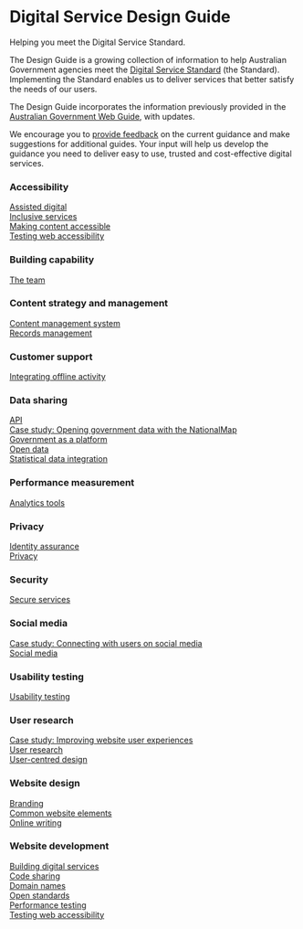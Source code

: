 
<h1>Digital Service Design Guide</h1>
<p>Helping you meet the Digital Service Standard.</p>
<p>The Design Guide is a growing collection of information to help Australian Government agencies meet the <a href="/standard">Digital Service Standard</a> (the Standard). Implementing the Standard enables us to deliver services that better satisfy the needs of our users.</p>
<p>The Design Guide incorporates the information previously provided in the <a href="http://webguide.gov.au">Australian Government Web Guide</a>, with updates.</p>
<p>We encourage you to <a href="/feedback?url_from=Howtoapply">provide feedback</a> on the current guidance and make suggestions for additional guides. Your input will help us develop the guidance you need to deliver easy to use, trusted and cost-effective digital services.</p>
<h3>Accessibility</h3>
  <div class="views-row views-row-1 views-row-odd views-row-first">
      
  <div class="views-field views-field-description">        <div class="field-content"></div>  </div>  
  <div class="views-field views-field-title">        <span class="field-content"><a href="/design-guides/guide/assisted-digital">Assisted digital</a></span>  </div>  </div>
  <div class="views-row views-row-2 views-row-even">
      
  <div class="views-field views-field-description">        <div class="field-content"></div>  </div>  
  <div class="views-field views-field-title">        <span class="field-content"><a href="/design-guides/guide/inclusive-services">Inclusive services</a></span>  </div>  </div>
  <div class="views-row views-row-3 views-row-odd">
      
  <div class="views-field views-field-description">        <div class="field-content"></div>  </div>  
  <div class="views-field views-field-title">        <span class="field-content"><a href="/design-guides/guide/making-content-accessible">Making content accessible</a></span>  </div>  </div>
  <div class="views-row views-row-4 views-row-even views-row-last">
      
  <div class="views-field views-field-description">        <div class="field-content"></div>  </div>  
  <div class="views-field views-field-title">        <span class="field-content"><a href="/design-guides/guide/testing-web-accessibility">Testing web accessibility</a></span>  </div>  </div>
  <h3>Building capability</h3>
  <div class="views-row views-row-1 views-row-odd views-row-first views-row-last">
      
  <div class="views-field views-field-description">        <div class="field-content"></div>  </div>  
  <div class="views-field views-field-title">        <span class="field-content"><a href="/design-guides/guide/team">The team</a></span>  </div>  </div>
  <h3>Content strategy and management</h3>
  <div class="views-row views-row-1 views-row-odd views-row-first">
      
  <div class="views-field views-field-description">        <div class="field-content"></div>  </div>  
  <div class="views-field views-field-title">        <span class="field-content"><a href="/design-guides/guide/content-management-system">Content management system</a></span>  </div>  </div>
  <div class="views-row views-row-2 views-row-even views-row-last">
      
  <div class="views-field views-field-description">        <div class="field-content"></div>  </div>  
  <div class="views-field views-field-title">        <span class="field-content"><a href="/design-guides/guide/records-management">Records management</a></span>  </div>  </div>
  <h3>Customer support</h3>
  <div class="views-row views-row-1 views-row-odd views-row-first views-row-last">
      
  <div class="views-field views-field-description">        <div class="field-content"></div>  </div>  
  <div class="views-field views-field-title">        <span class="field-content"><a href="/design-guides/guide/integrating-offline-activity">Integrating offline activity</a></span>  </div>  </div>
  <h3>Data sharing</h3>
  <div class="views-row views-row-1 views-row-odd views-row-first">
      
  <div class="views-field views-field-description">        <div class="field-content"></div>  </div>  
  <div class="views-field views-field-title">        <span class="field-content"><a href="/design-guides/guide/api">API</a></span>  </div>  </div>
  <div class="views-row views-row-2 views-row-even">
      
  <div class="views-field views-field-description">        <div class="field-content"></div>  </div>  
  <div class="views-field views-field-title">        <span class="field-content"><a href="/design-guides/guide/case-study-opening-government-data-nationalmap">Case study: Opening government data with the NationalMap</a></span>  </div>  </div>
  <div class="views-row views-row-3 views-row-odd">
      
  <div class="views-field views-field-description">        <div class="field-content"></div>  </div>  
  <div class="views-field views-field-title">        <span class="field-content"><a href="/design-guides/guide/government-platform">Government as a platform</a></span>  </div>  </div>
  <div class="views-row views-row-4 views-row-even">
      
  <div class="views-field views-field-description">        <div class="field-content"></div>  </div>  
  <div class="views-field views-field-title">        <span class="field-content"><a href="/design-guides/guide/open-data">Open data</a></span>  </div>  </div>
  <div class="views-row views-row-5 views-row-odd views-row-last">
      
  <div class="views-field views-field-description">        <div class="field-content"></div>  </div>  
  <div class="views-field views-field-title">        <span class="field-content"><a href="/design-guides/guide/statistical-data-integration">Statistical data integration</a></span>  </div>  </div>
  <h3>Performance measurement</h3>
  <div class="views-row views-row-1 views-row-odd views-row-first views-row-last">
      
  <div class="views-field views-field-description">        <div class="field-content"></div>  </div>  
  <div class="views-field views-field-title">        <span class="field-content"><a href="/design-guides/guide/analytics-tools">Analytics tools</a></span>  </div>  </div>
  <h3>Privacy</h3>
  <div class="views-row views-row-1 views-row-odd views-row-first">
      
  <div class="views-field views-field-description">        <div class="field-content"></div>  </div>  
  <div class="views-field views-field-title">        <span class="field-content"><a href="/design-guides/guide/identity-assurance">Identity assurance</a></span>  </div>  </div>
  <div class="views-row views-row-2 views-row-even views-row-last">
      
  <div class="views-field views-field-description">        <div class="field-content"></div>  </div>  
  <div class="views-field views-field-title">        <span class="field-content"><a href="/design-guides/guide/privacy">Privacy</a></span>  </div>  </div>
  <h3>Security</h3>
  <div class="views-row views-row-1 views-row-odd views-row-first views-row-last">
      
  <div class="views-field views-field-description">        <div class="field-content"></div>  </div>  
  <div class="views-field views-field-title">        <span class="field-content"><a href="/design-guides/guide/secure-services">Secure services</a></span>  </div>  </div>
  <h3>Social media</h3>
  <div class="views-row views-row-1 views-row-odd views-row-first">
      
  <div class="views-field views-field-description">        <div class="field-content"></div>  </div>  
  <div class="views-field views-field-title">        <span class="field-content"><a href="/design-guides/guide/case-study-connecting-users-social-media">Case study: Connecting with users on social media</a></span>  </div>  </div>
  <div class="views-row views-row-2 views-row-even views-row-last">
      
  <div class="views-field views-field-description">        <div class="field-content"></div>  </div>  
  <div class="views-field views-field-title">        <span class="field-content"><a href="/design-guides/guide/social-media">Social media</a></span>  </div>  </div>
  <h3>Usability testing</h3>
  <div class="views-row views-row-1 views-row-odd views-row-first views-row-last">
      
  <div class="views-field views-field-description">        <div class="field-content"></div>  </div>  
  <div class="views-field views-field-title">        <span class="field-content"><a href="/design-guides/guide/usability-testing">Usability testing</a></span>  </div>  </div>
  <h3>User research</h3>
  <div class="views-row views-row-1 views-row-odd views-row-first">
      
  <div class="views-field views-field-description">        <div class="field-content"></div>  </div>  
  <div class="views-field views-field-title">        <span class="field-content"><a href="/design-guides/guide/case-study-improving-website-user-experiences">Case study: Improving website user experiences</a></span>  </div>  </div>
  <div class="views-row views-row-2 views-row-even">
      
  <div class="views-field views-field-description">        <div class="field-content"></div>  </div>  
  <div class="views-field views-field-title">        <span class="field-content"><a href="/design-guides/guide/user-research">User research</a></span>  </div>  </div>
  <div class="views-row views-row-3 views-row-odd views-row-last">
      
  <div class="views-field views-field-description">        <div class="field-content"></div>  </div>  
  <div class="views-field views-field-title">        <span class="field-content"><a href="/design-guides/guide/user-centred-design">User-centred design</a></span>  </div>  </div>
  <h3>Website design</h3>
  <div class="views-row views-row-1 views-row-odd views-row-first">
      
  <div class="views-field views-field-description">        <div class="field-content"></div>  </div>  
  <div class="views-field views-field-title">        <span class="field-content"><a href="/design-guides/guide/branding">Branding</a></span>  </div>  </div>
  <div class="views-row views-row-2 views-row-even">
      
  <div class="views-field views-field-description">        <div class="field-content"></div>  </div>  
  <div class="views-field views-field-title">        <span class="field-content"><a href="/design-guides/guide/common-website-elements">Common website elements</a></span>  </div>  </div>
  <div class="views-row views-row-3 views-row-odd views-row-last">
      
  <div class="views-field views-field-description">        <div class="field-content"></div>  </div>  
  <div class="views-field views-field-title">        <span class="field-content"><a href="/design-guides/guide/online-writing">Online writing</a></span>  </div>  </div>
  <h3>Website development</h3>
  <div class="views-row views-row-1 views-row-odd views-row-first">
      
  <div class="views-field views-field-description">        <div class="field-content"></div>  </div>  
  <div class="views-field views-field-title">        <span class="field-content"><a href="/design-guides/guide/building-digital-services">Building digital services</a></span>  </div>  </div>
  <div class="views-row views-row-2 views-row-even">
      
  <div class="views-field views-field-description">        <div class="field-content"></div>  </div>  
  <div class="views-field views-field-title">        <span class="field-content"><a href="/design-guides/guide/code-sharing">Code sharing</a></span>  </div>  </div>
  <div class="views-row views-row-3 views-row-odd">
      
  <div class="views-field views-field-description">        <div class="field-content"></div>  </div>  
  <div class="views-field views-field-title">        <span class="field-content"><a href="/design-guides/guide/domain-names">Domain names</a></span>  </div>  </div>
  <div class="views-row views-row-4 views-row-even">
      
  <div class="views-field views-field-description">        <div class="field-content"></div>  </div>  
  <div class="views-field views-field-title">        <span class="field-content"><a href="/design-guides/guide/open-standards">Open standards</a></span>  </div>  </div>
  <div class="views-row views-row-5 views-row-odd">
      
  <div class="views-field views-field-description">        <div class="field-content"></div>  </div>  
  <div class="views-field views-field-title">        <span class="field-content"><a href="/design-guides/guide/performance-testing">Performance testing</a></span>  </div>  </div>
  <div class="views-row views-row-6 views-row-even views-row-last">
      
  <div class="views-field views-field-description">        <div class="field-content"></div>  </div>  
  <div class="views-field views-field-title">        <span class="field-content"><a href="/design-guides/guide/testing-web-accessibility">Testing web accessibility</a></span>  </div>  </div>
    </div>
  
